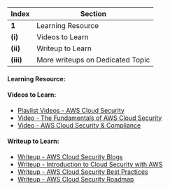 Index | Section
---   | ---
**1** | Learning Resource
**(i)** | Videos to Learn
**(ii)** | Writeup to Learn
**(iii)** | More writeups on Dedicated Topic



#### Learning Resource:


#### Videos to Learn:

  * [Playlist Videos - AWS Cloud Security](https://www.youtube.com/playlist?list=PLxzKY3wu0_FL4VDfuCohtikXTQNTvKQVX)
  * [Video - The Fundamentals of AWS Cloud Security](https://www.youtube.com/watch?v=-ObImxw1PmI&ab_channel=AmazonWebServices)
  * [Video - AWS Cloud Security & Compliance](https://www.youtube.com/watch?v=gHM5aItFdrc&ab_channel=AngelbeatSeminars)
  

#### Writeup to Learn:

  * [Writeup - AWS Cloud Security Blogs](https://aws.amazon.com/blogs/security/tag/cloud-security/)
  * [Writeup - Introduction to Cloud Security with AWS](https://medium.datadriveninvestor.com/introduction-to-cloud-security-with-aws-13d537ac5d03?gi=55629de2c0a)
  * [Writeup - AWS Cloud Security Best Practices](https://nutanix.medium.com/must-know-aws-cloud-security-best-practices-d1b94c1911)
  * [Writeup - AWS Cloud Security Roadmap](https://medium.com/nerd-for-tech/aws-series-2-cloud-security-roadmap-c53df433a243)
